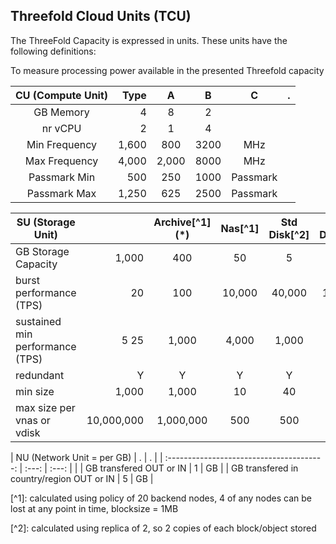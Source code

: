 ## Threefold Cloud Units (TCU)


The ThreeFold Capacity is expressed in units.  These units have the following definitions:

To measure processing power available in the presented Threefold capacity

| CU (Compute Unit) | Type  | A     | B     | C        | .     |
| :---------------: | ----: | :---: | :---: | :------: | :---: |
| GB Memory         | 4     | 8     | 2     |          |       |
| nr vCPU           | 2     | 1     | 4     |          |       |
| Min Frequency     | 1,600 | 800   | 3200  | MHz      |       |
| Max Frequency     | 4,000 | 2,000 | 8000  | MHz      |       |
| Passmark Min      | 500   | 250   | 1000  | Passmark |       |
| Passmark Max      | 1,250 | 625   | 2500  | Passmark |       |


| SU (Storage Unit)               |                     | Archive\[^1\] \(*\) | Nas[^1] | Std Disk[^2] | DB Disk[^2] | Temp Disk | .     |
| ------------------------------- | ------------------: | :-------------: | :-----: | :----------: | :---------: | :-------: | :---: |
| GB Storage Capacity | 1,000           | 400     | 50           | 5           | 80        | GB    |
| burst performance (TPS)         | 20                  | 100             | 10,000  | 40,000       | 10,000      |
| sustained min performance (TPS) | 5	25                | 1,000           | 4,000   | 1,000        |
| redundant                       | Y                   | Y               | Y       | Y            | N           |
| min size                        | 1,000               | 1,000           | 10      | 40           | 10          | GB        |
| max size per vnas or vdisk      | 10,000,000          | 1,000,000       | 500     | 500          | 500         | GB        |

| NU (Network Unit = per GB)                | .     | .     |
| :---------------------------------------: | :---: | :---: |  |
| GB transfered OUT or IN                   | 1     | GB    |
| GB transfered in country/region OUT or IN | 5     | GB    |

\[^1\]:  calculated using policy of 20 backend nodes, 4 of any nodes can be lost at any point in time, blocksize = 1MB

\[^2\]: calculated using replica of 2, so 2 copies of each block/object stored
